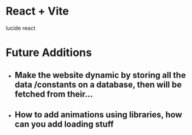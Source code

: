 # React + Vite

lucide react

# Future Additions

- ## Make the website dynamic by storing all the data /constants on a database, then will be fetched from their...
- ## How to add animations using libraries, how can you add loading stuff